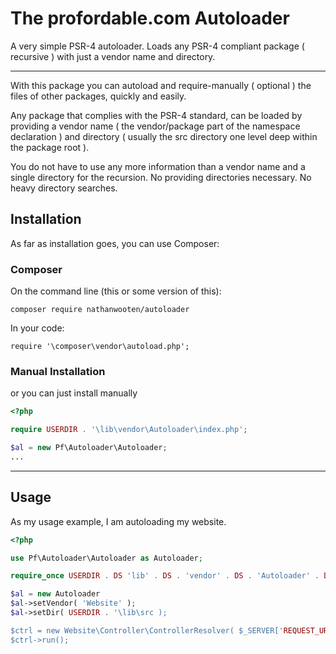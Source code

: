 # The profordable.com Autoloader
A very simple PSR-4 autoloader. Loads any PSR-4 compliant package ( recursive ) with just a vendor name and directory.

---
With this package you can autoload and require-manually ( optional ) the files of other packages, quickly and easily.

Any package that complies with the PSR-4 standard, can be loaded by providing a vendor name ( the vendor/package part of the namespace declaration ) and directory ( usually the src directory one level deep within the package root ).

You do not have to use any more information than a vendor name and a single directory for the recursion. No providing directories necessary. No heavy directory searches.

## Installation

As far as installation goes, you can use Composer:

### Composer

On the command line (this or some version of this):

```
composer require nathanwooten/autoloader
```

In your code:

```
require '\composer\vendor\autoload.php';
```

### Manual Installation

or you can just install manually

```php
<?php

require USERDIR . '\lib\vendor\Autoloader\index.php';

$al = new Pf\Autoloader\Autoloader;
...
```

---

## Usage

As my usage example, I am autoloading my website.

```php
<?php

use Pf\Autoloader\Autoloader as Autoloader;

require_once USERDIR . DS 'lib' . DS . 'vendor' . DS . 'Autoloader' . DS . 'src' . DS . 'index.php';

$al = new Autoloader
$al->setVendor( 'Website' );
$al->setDir( USERDIR . '\lib\src );

$ctrl = new Website\Controller\ControllerResolver( $_SERVER['REQUEST_URI'] );
$ctrl->run();

```
